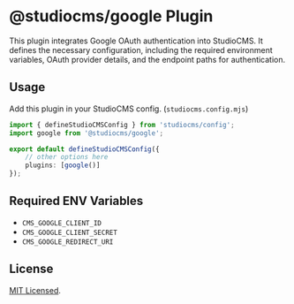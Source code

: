 # @studiocms/google Plugin

This plugin integrates Google OAuth authentication into StudioCMS. It defines the necessary configuration, including the required environment variables, OAuth provider details, and the endpoint paths for authentication.

## Usage

Add this plugin in your StudioCMS config. (`studiocms.config.mjs`)

```ts
import { defineStudioCMSConfig } from 'studiocms/config';
import google from '@studiocms/google';

export default defineStudioCMSConfig({
    // other options here
    plugins: [google()]
});
```

## Required ENV Variables

- `CMS_GOOGLE_CLIENT_ID`
- `CMS_GOOGLE_CLIENT_SECRET`
- `CMS_GOOGLE_REDIRECT_URI`

## License

[MIT Licensed](./LICENSE).